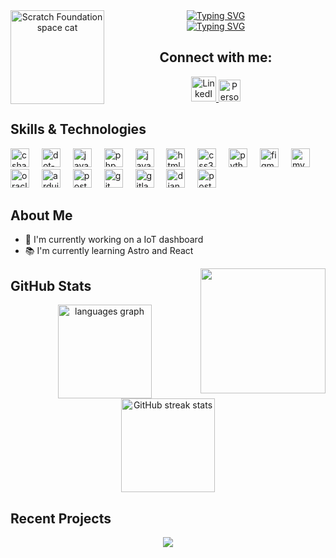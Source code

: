 
<div align="center">
  <img align="left" height="150" src="https://media.giphy.com/media/u2491Ba7IUg1RfMeo2/giphy.gif" alt="Scratch Foundation space cat"/>
  <div>
    <a href="https://git.io/typing-svg"><img src="https://readme-typing-svg.herokuapp.com?font=Montserrat&size=34&duration=4000&pause=5000&color=F7F7F7FF&repeat=false&width=450&lines=Hi+%2C+I'm+Sebastian+Riveros" alt="Typing SVG" /></a>
    <br>
    <a href="https://git.io/typing-svg"><img src="https://readme-typing-svg.herokuapp.com?font=Montserrat&size=28&duration=4000&pause=1000&color=7611A6&width=450&lines=Software+engineer;.NET+Dev;Python+Dev;Javascript;Automatization" alt="Typing SVG" /></a>
  </div>
</div>

<div align="center">
  <h2>Connect with me:</h2>
  <div>
     <a href="https://linkedin.com/in/sirc/" target="_blank">
      <img src="https://skillicons.dev/icons?i=linkedin" height="40" alt="LinkedIn" />
    </a>
    <a href="https://sebastianriveros.is-a.dev/" target="_blank">
      <img src="https://img.shields.io/badge/Website-FF7139?style=for-the-badge&logo=Firefox-Browser&logoColor=white" height="35" alt="Personal Website" />
    </a>
  </div>
</div>

## Skills & Technologies
<div align="left">
  <img src="https://cdn.jsdelivr.net/gh/devicons/devicon/icons/csharp/csharp-original.svg" height="30" alt="csharp logo"  />
  <img width="12" />
  <img src="https://skillicons.dev/icons?i=dotnet" height="30" alt="dot-net logo"  />
  <img width="12" />
  <img src="https://cdn.jsdelivr.net/gh/devicons/devicon/icons/java/java-original.svg" height="30" alt="java logo"  />
  <img width="12" />
  <img src="https://cdn.jsdelivr.net/gh/devicons/devicon/icons/php/php-original.svg" height="30" alt="php logo"  />
  <img width="12" />
  <img src="https://cdn.jsdelivr.net/gh/devicons/devicon/icons/javascript/javascript-original.svg" height="30" alt="javascript logo"  />
  <img width="12" />
  <img src="https://cdn.jsdelivr.net/gh/devicons/devicon/icons/html5/html5-original.svg" height="30" alt="html5 logo"  />
  <img width="12" />
  <img src="https://cdn.jsdelivr.net/gh/devicons/devicon/icons/css3/css3-original.svg" height="30" alt="css3 logo"  />
  <img width="12" />
  <img src="https://cdn.jsdelivr.net/gh/devicons/devicon/icons/python/python-original.svg" height="30" alt="python logo"  />
  <img width="12" />
  <img src="https://cdn.jsdelivr.net/gh/devicons/devicon/icons/figma/figma-original.svg" height="30" alt="figma logo"  />
  <img width="12" />
  <img src="https://cdn.jsdelivr.net/gh/devicons/devicon/icons/mysql/mysql-original.svg" height="30" alt="mysql logo"  />
  <img width="12" />
  <img src="https://cdn.jsdelivr.net/gh/devicons/devicon/icons/oracle/oracle-original.svg" height="30" alt="oracle logo"  />
  <img width="12" />
  <img src="https://cdn.jsdelivr.net/gh/devicons/devicon/icons/arduino/arduino-original.svg" height="30" alt="arduino logo"  />
  <img width="12" />
  <img src="https://cdn.jsdelivr.net/gh/devicons/devicon/icons/postgresql/postgresql-original.svg" height="30" alt="postgresql logo"  />
  <img width="12" />
  <img src="https://cdn.jsdelivr.net/gh/devicons/devicon/icons/git/git-original.svg" height="30" alt="git logo"  />
  <img width="12" />
  <img src="https://cdn.jsdelivr.net/gh/devicons/devicon/icons/gitlab/gitlab-original.svg" height="30" alt="gitlab logo"  />
  <img width="12" />
  <img src="https://cdn.jsdelivr.net/gh/devicons/devicon/icons/django/django-plain.svg" height="30" alt="django logo"  />
  <img width="12" />
  <img src="https://skillicons.dev/icons?i=postman" height="30" alt="postman logo"  />
</div>

## About Me
- 🔭 I'm currently working on a IoT dashboard 
- 📚 I'm currently learning Astro and React

<img align="right" height="200" width="200" src="https://media.giphy.com/media/v1.Y2lkPTc5MGI3NjExM2VraGR2NHRna3dyMG1tcXhweTAyczdtaWxxanZjdWF1ejg0aXNzOSZlcD12MV9pbnRlcm5hbF9naWZfYnlfaWQmY3Q9Zw/berfNtGgsNRk4WOcA1/giphy.gif" />

## GitHub Stats
<div align="center">
  <img src="https://github-readme-stats.vercel.app/api/top-langs?username=Wisauw&locale=en&hide_title=false&layout=compact&card_width=320&langs_count=5&theme=dracula&hide_border=false" height="150" alt="languages graph" />
  <img src="https://github-readme-streak-stats.herokuapp.com/?user=Wisauw&theme=dracula&hide_border=false" height="150" alt="GitHub streak stats" />
</div>

## Recent Projects
<div align="center">
  <a href="https://github.com/yourusername/project1">
    <img src="https://github-readme-stats.vercel.app/api/pin/?username=Wisauw&repo=PyDash&theme=dracula" />
  </a>
 
</div>

